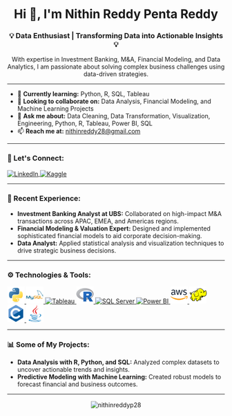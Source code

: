 <h1 align="center">Hi 👋, I'm Nithin Reddy Penta Reddy</h1>
<h3 align="center">💡 Data Enthusiast | Transforming Data into Actionable Insights 💡</h3>

<p align="center">
  With expertise in Investment Banking, M&A, Financial Modeling, and Data Analytics, I am passionate about solving complex business challenges using data-driven strategies.
</p>

---

- 🌱 **Currently learning:** Python, R, SQL, Tableau  
- 👯 **Looking to collaborate on:** Data Analysis, Financial Modeling, and Machine Learning Projects  
- 💬 **Ask me about:** Data Cleaning, Data Transformation, Visualization, Engineering, Python, R, Tableau, Power BI, SQL  
- 📫 **Reach me at:** [nithinreddy28@gmail.com](mailto:nithinreddy28@gmail.com)  

---

<h3 align="left">🌟 Let's Connect:</h3>
<p align="left">
  <a href="https://linkedin.com/in/nithin-reddy-penta-reddy-32093bb9/" target="_blank">
    <img align="center" src="https://raw.githubusercontent.com/rahuldkjain/github-profile-readme-generator/master/src/images/icons/Social/linked-in-alt.svg" alt="LinkedIn" height="30" width="40" />
  </a>
  <a href="https://kaggle.com/nithinreddy28" target="_blank">
    <img align="center" src="https://raw.githubusercontent.com/rahuldkjain/github-profile-readme-generator/master/src/images/icons/Social/kaggle.svg" alt="Kaggle" height="30" width="40" />
  </a>
</p>

---

<h3 align="left">💼 Recent Experience:</h3>
<ul>
  <li><strong>Investment Banking Analyst at UBS:</strong> Collaborated on high-impact M&A transactions across APAC, EMEA, and Americas regions.</li>
  <li><strong>Financial Modeling & Valuation Expert:</strong> Designed and implemented sophisticated financial models to aid corporate decision-making.</li>
  <li><strong>Data Analyst:</strong> Applied statistical analysis and visualization techniques to drive strategic business decisions.</li>
</ul>

---

<h3 align="left">⚙️ Technologies & Tools:</h3>
<p align="left">
  <a href="https://www.python.org" target="_blank">
    <img src="https://raw.githubusercontent.com/devicons/devicon/master/icons/python/python-original.svg" alt="Python" width="40" height="40" />
  </a>
  <a href="https://www.mysql.com/" target="_blank">
    <img src="https://raw.githubusercontent.com/devicons/devicon/master/icons/mysql/mysql-original-wordmark.svg" alt="MySQL" width="40" height="40" />
  </a>
  <a href="https://www.tableau.com" target="_blank">
    <img src="https://raw.githubusercontent.com/devicons/devicon/master/icons/tableau/tableau-original-wordmark.svg" alt="Tableau" width="40" height="40" />
  </a>
  <a href="https://www.r-project.org" target="_blank">
    <img src="https://raw.githubusercontent.com/devicons/devicon/master/icons/r/r-original.svg" alt="R" width="40" height="40" />
  </a>
  <a href="https://www.microsoft.com/en-us/sql-server" target="_blank">
    <img src="https://www.svgrepo.com/show/303229/microsoft-sql-server-logo.svg" alt="SQL Server" width="40" height="40" />
  </a>
  <a href="https://www.microsoft.com/en-us/powerbi" target="_blank">
    <img src="https://upload.wikimedia.org/wikipedia/commons/a/a8/Power_BI_Logo_2022.svg" alt="Power BI" width="40" height="40" />
  </a>
  <a href="https://aws.amazon.com" target="_blank">
    <img src="https://raw.githubusercontent.com/devicons/devicon/master/icons/amazonwebservices/amazonwebservices-original-wordmark.svg" alt="AWS" width="40" height="40" />
  </a>
  <a href="https://hadoop.apache.org/" target="_blank">
    <img src="https://raw.githubusercontent.com/devicons/devicon/master/icons/hadoop/hadoop-original.svg" alt="Hadoop" width="40" height="40" />
  </a>
  <a href="https://www.cprogramming.com/" target="_blank">
    <img src="https://raw.githubusercontent.com/devicons/devicon/master/icons/c/c-original.svg" alt="C" width="40" height="40" />
  </a>
  <a href="https://www.java.com" target="_blank">
    <img src="https://raw.githubusercontent.com/devicons/devicon/master/icons/java/java-original.svg" alt="Java" width="40" height="40" />
  </a>
</p>

---

<h3 align="left">📊 Some of My Projects:</h3>
<ul>
  <li><strong>Data Analysis with R, Python, and SQL:</strong> Analyzed complex datasets to uncover actionable trends and insights.</li>
  <li><strong>Predictive Modeling with Machine Learning:</strong> Created robust models to forecast financial and business outcomes.</li>
</ul>

---

<p align="center">
  <img align="center" src="https://github-readme-stats.vercel.app/api/top-langs?username=nithinreddyp28&show_icons=true&locale=en&layout=compact" alt="nithinreddyp28" />
</p>
